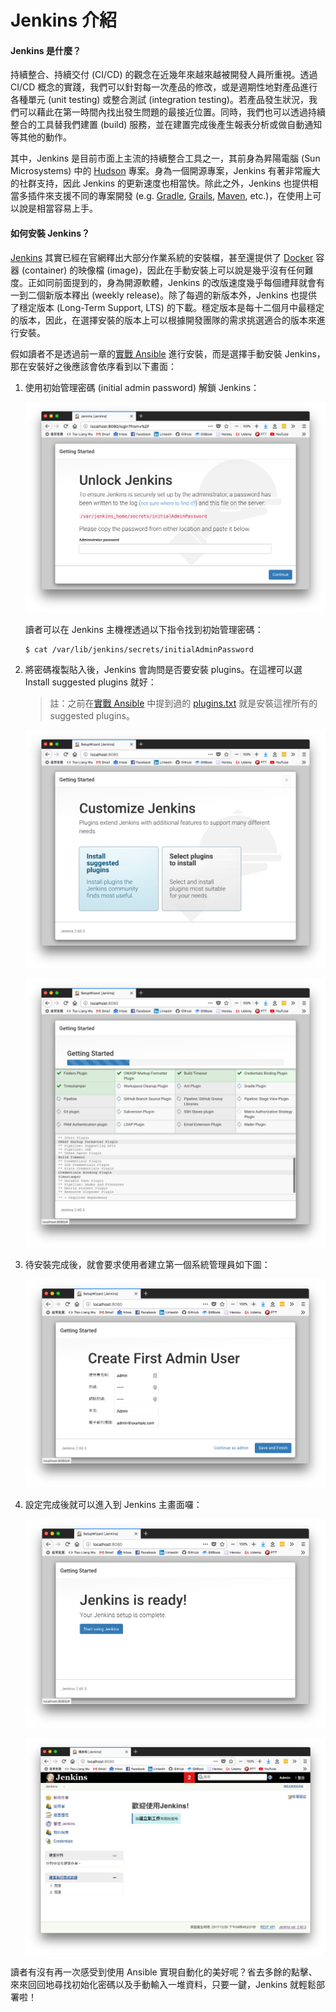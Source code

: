 # Jenkins 介紹

#### Jenkins 是什麼？

持續整合、持續交付 (CI/CD) 的觀念在近幾年來越來越被開發人員所重視。透過 CI/CD 概念的實踐，我們可以針對每一次產品的修改，或是週期性地對產品進行各種單元 (unit testing) 或整合測試 (integration testing)。若產品發生狀況，我們可以藉此在第一時間內找出發生問題的最接近位置。同時，我們也可以透過持續整合的工具替我們建置 (build) 服務，並在建置完成後產生報表分析或做自動通知等其他的動作。

其中，Jenkins 是目前市面上主流的持續整合工具之一，其前身為昇陽電腦 (Sun Microsystems) 中的 [Hudson](https://zh.wikipedia.org/wiki/Hudson_(%E8%BD%AF%E4%BB%B6)) 專案。身為一個開源專案，Jenkins 有著非常龐大的社群支持，因此 Jenkins 的更新速度也相當快。除此之外，Jenkins 也提供相當多插件來支援不同的專案開發 (e.g. [Gradle](https://gradle.org/), [Grails](https://grails.org/), [Maven](https://maven.apache.org/), etc.)，在使用上可以說是相當容易上手。

#### 如何安裝 Jenkins？

[Jenkins](https://jenkins.io/) 其實已經在官網釋出大部分作業系統的安裝檔，甚至還提供了 [Docker](https://www.docker.com/) 容器 (container) 的映像檔 (image)，因此在手動安裝上可以說是幾乎沒有任何難度。正如同前面提到的，身為開源軟體，Jenkins 的改版速度幾乎每個禮拜就會有一到二個新版本釋出 (weekly release)。除了每週的新版本外，Jenkins 也提供了穩定版本 (Long-Term Support, LTS) 的下載。穩定版本是每十二個月中最穩定的版本，因此，在選擇安裝的版本上可以根據開發團隊的需求挑選適合的版本來進行安裝。

假如讀者不是透過前一章的[實戰 Ansible](https://tsoliangwu0130.gitbooks.io/learn-ansible-and-jenkins-in-30-days/content/ansible/practical-ansible.html) 進行安裝，而是選擇手動安裝 Jenkins，那在安裝好之後應該會依序看到以下畫面：

1. 使用初始管理密碼 (initial admin password) 解鎖 Jenkins：

    ![](https://github.com/tsoliangwu0130/learn-ansible-and-jenkins-in-30-days/blob/master/images/jenkins-01.png?raw=true)

    讀者可以在 Jenkins 主機裡透過以下指令找到初始管理密碼：

    ```
    $ cat /var/lib/jenkins/secrets/initialAdminPassword
    ```

2. 將密碼複製貼入後，Jenkins 會詢問是否要安裝 plugins。在這裡可以選 Install suggested plugins 就好：

    > 註：之前在[實戰 Ansible](https://tsoliangwu0130.gitbooks.io/learn-ansible-and-jenkins-in-30-days/content/ansible/practical-ansible.html) 中提到過的 [plugins.txt](https://github.com/tsoliangwu0130/my-ansible/blob/master/roles/docker-jenkins/files/plugins.txt) 就是安裝這裡所有的 suggested plugins。

    ![](https://github.com/tsoliangwu0130/learn-ansible-and-jenkins-in-30-days/blob/master/images/jenkins-02.png?raw=true)

    ![](https://github.com/tsoliangwu0130/learn-ansible-and-jenkins-in-30-days/blob/master/images/jenkins-03.png?raw=true)

3. 待安裝完成後，就會要求使用者建立第一個系統管理員如下圖：

    ![](https://github.com/tsoliangwu0130/learn-ansible-and-jenkins-in-30-days/blob/master/images/jenkins-04.png?raw=true)

4. 設定完成後就可以進入到 Jenkins 主畫面囉：

    ![](https://github.com/tsoliangwu0130/learn-ansible-and-jenkins-in-30-days/blob/master/images/jenkins-05.png?raw=true)

    ![](https://github.com/tsoliangwu0130/learn-ansible-and-jenkins-in-30-days/blob/master/images/jenkins-06.png?raw=true)

讀者有沒有再一次感受到使用 Ansible 實現自動化的美好呢？省去多餘的點擊、來來回回地尋找初始化密碼以及手動輸入一堆資料，只要一鍵，Jenkins 就輕鬆部署啦！

